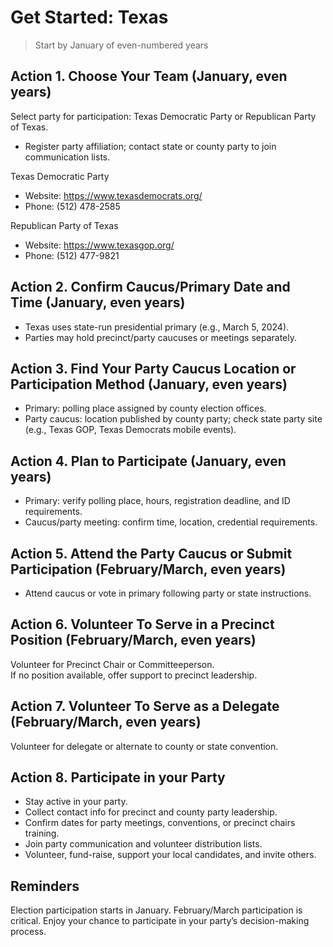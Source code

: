 # Get Started: Texas

> Start by January of even-numbered years

## Action 1. Choose Your Team (January, even years)

Select party for participation: Texas Democratic Party or Republican Party of Texas.  
- Register party affiliation; contact state or county party to join communication lists.

Texas Democratic Party  

- Website: <https://www.texasdemocrats.org/>  
- Phone: (512) 478-2585

Republican Party of Texas 
 
- Website: <https://www.texasgop.org/>
- Phone: (512) 477-9821



## Action 2. Confirm Caucus/Primary Date and Time (January, even years)

- Texas uses state-run presidential primary (e.g., March 5, 2024).  
- Parties may hold precinct/party caucuses or meetings separately.


## Action 3. Find Your Party Caucus Location or Participation Method (January, even years)

- Primary: polling place assigned by county election offices.  
- Party caucus: location published by county party; check state party site (e.g., Texas GOP, Texas Democrats mobile events).


## Action 4. Plan to Participate (January, even years)

- Primary: verify polling place, hours, registration deadline, and ID requirements.  
- Caucus/party meeting: confirm time, location, credential requirements.


## Action 5. Attend the Party Caucus or Submit Participation (February/March, even years)

- Attend caucus or vote in primary following party or state instructions.


## Action 6. Volunteer To Serve in a Precinct Position (February/March, even years)

Volunteer for Precinct Chair or Committeeperson.  
If no position available, offer support to precinct leadership.

## Action 7. Volunteer To Serve as a Delegate (February/March, even years)

Volunteer for delegate or alternate to county or state convention. 


## Action 8. Participate in your Party

- Stay active in your party. 
- Collect contact info for precinct and county party leadership.
- Confirm dates for party meetings, conventions, or precinct chairs training.
- Join party communication and volunteer distribution lists.
- Volunteer, fund-raise, support your local candidates, and invite others. 


## Reminders

Election participation starts in January. 
February/March participation is critical. 
Enjoy your chance to participate in your party’s decision-making process.
